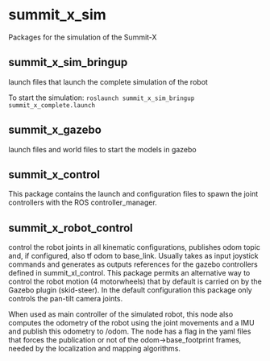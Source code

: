 summit_x_sim
=============

Packages for the simulation of the Summit-X

<h2>summit_x_sim_bringup</h2>

launch files that launch the complete simulation of the robot

To start the simulation:
`roslaunch summit_x_sim_bringup summit_x_complete.launch`

<h2>summit_x_gazebo</h2>

launch files and world files to start the models in gazebo

<h2>summit_x_control</h2>

<p>This package contains the launch and configuration files to spawn the joint controllers with the ROS controller_manager.

<h2>summit_x_robot_control</h2>

<p>control the robot joints in all kinematic configurations, publishes odom topic and, if configured, also tf odom to base_link. Usually takes as input joystick commands and generates as outputs references for the gazebo controllers defined in summit_xl_control. This package permits an alternative way to control the robot motion (4 motorwheels) that by default is carried on by the Gazebo plugin (skid-steer). In the default configuration this package only controls the pan-tilt camera joints.

When used as main controller of the simulated robot, this node also computes the odometry of the robot using the joint movements and a IMU and publish this odometry to /odom. The node has a flag in the yaml files that forces the publication or not of the odom->base_footprint frames, needed by the localization and mapping algorithms.
</p>


